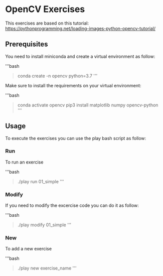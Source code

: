 # OpenCV Exercises

This exercises are based on this tutorial: https://pythonprogramming.net/loading-images-python-opencv-tutorial/

## Prerequisites

You need to install miniconda and create a virtual environment as follow:

'''bash
> conda create -n opencv python=3.7
'''

Make sure to install the requirements on your virtual environment:

'''bash
> conda activate opencv
> pip3 install matplotlib numpy opencv-python
'''

## Usage

To execute the exercises you can use the play bash script as follow:

### Run

To run an exercise

'''bash
> ./play run 01_simple
'''

### Modify

If you need to modify the excercise code you can do it as follow:

'''bash
> ./play modify 01_simple
'''

### New

To add a new exercise

'''bash
> ./play new exercise_name
'''
